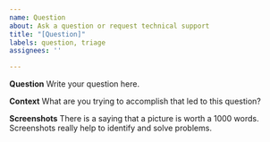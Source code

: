 ```yaml
---
name: Question
about: Ask a question or request technical support
title: "[Question]"
labels: question, triage
assignees: ''

---
```


**Question**
Write your question here.

**Context**
What are you trying to accomplish that led to this question?

**Screenshots**
There is a saying that a picture is worth a 1000 words. Screenshots really help to identify and solve problems.
